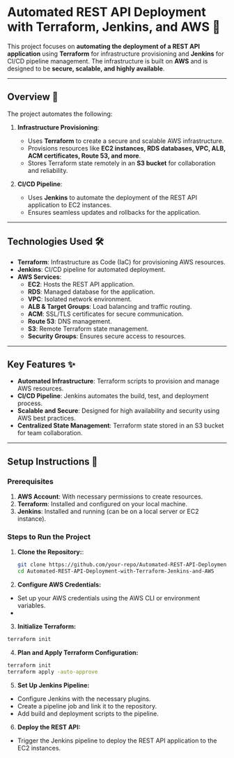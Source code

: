 # Automated REST API Deployment with Terraform, Jenkins, and AWS 🚀

This project focuses on **automating the deployment of a REST API application** using **Terraform** for infrastructure provisioning and **Jenkins** for CI/CD pipeline management. The infrastructure is built on **AWS** and is designed to be **secure, scalable, and highly available**.

---

## Overview 🌟

The project automates the following:

1. **Infrastructure Provisioning**:
   - Uses **Terraform** to create a secure and scalable AWS infrastructure.
   - Provisions resources like **EC2 instances, RDS databases, VPC, ALB, ACM certificates, Route 53, and more**.
   - Stores Terraform state remotely in an **S3 bucket** for collaboration and reliability.

2. **CI/CD Pipeline**:
   - Uses **Jenkins** to automate the deployment of the REST API application to EC2 instances.
   - Ensures seamless updates and rollbacks for the application.

---

## Technologies Used 🛠️

- **Terraform**: Infrastructure as Code (IaC) for provisioning AWS resources.
- **Jenkins**: CI/CD pipeline for automated deployment.
- **AWS Services**:
  - **EC2**: Hosts the REST API application.
  - **RDS**: Managed database for the application.
  - **VPC**: Isolated network environment.
  - **ALB & Target Groups**: Load balancing and traffic routing.
  - **ACM**: SSL/TLS certificates for secure communication.
  - **Route 53**: DNS management.
  - **S3**: Remote Terraform state management.
  - **Security Groups**: Ensures secure access to resources.

---

## Key Features ✨

- **Automated Infrastructure**: Terraform scripts to provision and manage AWS resources.
- **CI/CD Pipeline**: Jenkins automates the build, test, and deployment process.
- **Scalable and Secure**: Designed for high availability and security using AWS best practices.
- **Centralized State Management**: Terraform state stored in an S3 bucket for team collaboration.

---

## Setup Instructions 📝

### Prerequisites

1. **AWS Account**: With necessary permissions to create resources.
2. **Terraform**: Installed and configured on your local machine.
3. **Jenkins**: Installed and running (can be on a local server or EC2 instance).

### Steps to Run the Project

1. **Clone the Repository:**:
   ```bash
   git clone https://github.com/your-repo/Automated-REST-API-Deployment-with-Terraform-Jenkins-and-AWS.git
   cd Automated-REST-API-Deployment-with-Terraform-Jenkins-and-AWS
   
2. **Configure AWS Credentials:**
- Set up your AWS credentials using the AWS CLI or environment variables.
- 
3. **Initialize Terraform:**
```bash
terraform init
```
4. **Plan and Apply Terraform Configuration:**
  ```bash
  terraform init  
  terraform apply -auto-approve  
 ```

5. **Set Up Jenkins Pipeline:**
- Configure Jenkins with the necessary plugins.
- Create a pipeline job and link it to the repository.
- Add build and deployment scripts to the pipeline.

6. **Deploy the REST API:**
- Trigger the Jenkins pipeline to deploy the REST API application to the EC2 instances.


